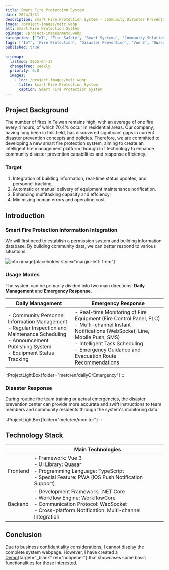 ```yaml
---
title: Smart Fire Protection System
date: 2024/3/31
description: Smart Fire Protection System - Community Disaster Prevention IoT Solution
image: /project-images/metc.webp
alt: Smart Fire Protection System
ogImage: /project-images/metc.webp
categories: ['IoT', 'Fire Safety', 'Smart Systems', 'Community Solutions']
tags: ['IoT', 'Fire Protection', 'Disaster Prevention', 'Vue 3', 'Quasar', '.NET Core', 'WebSocket', 'PWA', 'WorkflowCore', 'Community Management']
published: true

sitemap:
  lastmod: 2025-04-17
  changefreq: weekly
  priority: 0.8
  images:
    - loc: /project-images/metc.webp
      title: Smart Fire Protection System
      caption: Smart Fire Protection System
---
```


## Project Background

The number of fires in Taiwan remains high, with an average of one fire every 4 hours, of which 70.4% occur in residential areas.
Our company, having long been in this field, has discovered significant gaps in current disaster prevention concepts and policies.
Therefore, we are committed to developing a new smart fire protection system, aiming to create an intelligent fire management platform through IoT technology to enhance community disaster prevention capabilities and response efficiency.

### Target

1. Integration of building Information, real-time status updates, and personnel tracking.
2. Automatic or manual delivery of equipment maintenance norification.
3. Enhancing mulfitasking capacity and effciency.
4. Minimizing human errors and operation cost.

## Introduction

### Smart Fire Protection Information Integration

We will first need to establish a permission system and building information database. By building community data, we can better respond to various situations.

![intro image](/project-images/metc/en/01.intro.webp){placeholder style="margin-left: 1rem"}

### Usage Modes

The system can be primarily divided into two main directions: <b>Daily Management</b> and <b>Emergency Response</b>.

<!-- prettier-ignore-start -->
| Daily Management | Emergency Response |
| ---------------- | ------------------ |
| - Community Personnel Information Management<br>- Regular Inspection and Maintenance Scheduling<br>- Announcement Publishing System<br>- Equipment Status Tracking | - Real-time Monitoring of Fire Equipment (Fire Control Panel, PLC)<br>- Multi-channel Instant Notifications (WebSocket, Line, Mobile Push, SMS)<br>- Intelligent Task Scheduling<br>- Emergency Guidance and Evacuation Route Recommendations |
<!-- prettier-ignore-end -->

::ProjectLightBox{folder="metc/en/dailyOrEmergency"}
::

### Disaster Response

During routine fire team training or actual emergencies, the disaster prevention center can provide more accurate and swift instructions to team members and community residents through the system's monitoring data.

::ProjectLightBox{folder="metc/en/monitor"}
::

## Technology Stack

<!-- prettier-ignore-start -->
|        | Main Technologies |
| ------ | ----------------- |
| Frontend | - Framework: Vue 3<br>- UI Library: Quasar<br>- Programming Language: TypeScript<br>- Special Feature: PWA (iOS Push Notification Support) |
| Backend | - Development Framework: .NET Core<br>- Workflow Engine: WorkflowCore<br>- Communication Protocol: WebSocket<br>- Cross-platform Notification: Multi-channel Integration |
<!-- prettier-ignore-end -->

## Conclusion

Due to business confidentiality considerations, I cannot display the complete system webpage. However, I have created a [Demo](https://metc.netlify.app/){target="_blank" rel="noopener"} that showcases some basic functionalities for those interested.
